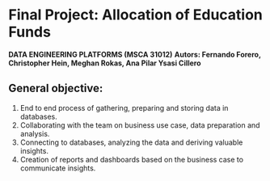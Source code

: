 # Final Project: Allocation of Education Funds

**DATA ENGINEERING PLATFORMS (MSCA 31012)**
**Autors: Fernando Forero, Christopher Hein, Meghan Rokas, Ana Pilar Ysasi Cillero**

## General objective:
1. End to end process of gathering, preparing and storing data in databases.
2. Collaborating with the team on business use case, data preparation and analysis.
3. Connecting to databases, analyzing the data and deriving valuable insights.
4. Creation of reports and dashboards based on the business case to communicate insights.
